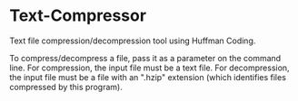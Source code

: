 # Text-Compressor
Text file compression/decompression tool using Huffman Coding.

To compress/decompress a file, pass it as a parameter on the command line.
For compression, the input file must be a text file.
For decompression, the input file must be a file with an ".hzip" extension (which identifies files compressed by this program).
